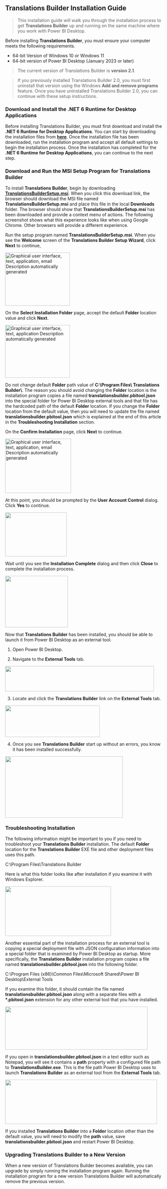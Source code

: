 ## **Translations Builder Installation Guide**
> This installation guide will walk you through the installation process
to get **Translations Builder** up and running on the same machine where
you work with Power BI Desktop.

Before installing **Translations Builder**, you must ensure your
computer meets the following requirements.

- 64-bit Version of Windows 10 or Windows 11
- 64-bit version of Power BI Desktop (January 2023 or later)

> The current version of Translations Builder is **version 2.1**.

> If you previously installed Translations Builder 2.0, you
must first uninstall that version using the Windows **Add and remove
programs** feature. Once you have uninstalled Translations Builder 2.0,
you can continue with these setup instructions.

### Download and Install the .NET 6 Runtime for Desktop Applications

Before installing Translations Builder, you must first download and
install the **.NET 6 Runtime for Desktop Applications**. You can start
by downloading the installation files from
[**here**](https://dotnet.microsoft.com/en-us/download/dotnet/thank-you/runtime-desktop-6.0.14-windows-x64-installer).
Once the installation file has been downloaded, run the installation
program and accept all default settings to begin the installation
process. Once the installation has completed for the **.NET 6 Runtime
for Desktop Applications**, you can continue to the next step.

### Download and Run the MSI Setup Program for Translations Builder

To install **Translations Builder**, begin by downloading
[**TranslationsBuilderSetup.msi**](https://github.com/PowerBiDevCamp/TranslationsBuilder/raw/main/SetupFiles/TranslationsBuilderSetup.msi).
When you click this download link, the browser should download the MSI
file named **TranslationsBuilderSetup.msi** and place this file in the
local **Downloads** folder. The browser should show that
**TranslationsBuilderSetup.msi** has been downloaded and provide a
context menu of actions. The following screenshot shows what this
experience looks like when using Google Chrome. Other browsers will
provide a different experience.

Run the setup program named **TranslationsBuilderSetup.msi**. When you
see the **Welcome** screen of the **Translations Builder Setup Wizard**,
click **Next** to continue,

<img src="./images/InstallationGuide/media/image1.png"
style="width:2.15219in;height:1.76528in"
alt="Graphical user interface, text, application, email Description automatically generated" />

On the **Select Installation Folder** page, accept the default
**Folder** location value and click **Next**.

<img src="./images/InstallationGuide/media/image2.png"
style="width:2.15333in;height:1.76621in"
alt="Graphical user interface, text, application Description automatically generated" />

Do not change default **Folder** path value of **C:\Program Files\\
Translations Builder\\**. The reason you should avoid changing the
**Folder** location is the installation program copies a file named
**translationsbuilder.pbitool.json** into the special folder for Power
BI Desktop external tools and that file has the hardcoded path of the
default **Folder** location. If you change the **Folder** location from
the default value, then you will need to update the file named
**translationsbuilder.pbitool.json** which is explained at the end of
this article in the **Troubleshooting Installation** section.

On the **Confirm Installation** page, click **Next** to continue.

<img src="./images/InstallationGuide/media/image3.png"
style="width:2.19847in;height:1.80324in"
alt="Graphical user interface, text, application, email Description automatically generated" />

At this point, you should be prompted by the **User Account Control**
dialog. Click **Yes** to continue.

<img src="./images/InstallationGuide/media/image4.png"
style="width:2.04762in;height:1.47382in" />

Wait until you see the **Installation Complete** dialog and then click
**Close** to complete the installation process.

<img src="./images/InstallationGuide/media/image5.png"
style="width:2.09524in;height:1.71857in" />

Now that **Translations Builder** has been installed, you should be able
to launch it from Power BI Desktop as an external tool.

1.  Open Power BI Desktop.

2.  Navigate to the **External Tools** tab.

<img src="./images/InstallationGuide/media/image6.png"
style="width:4.96825in;height:0.8446in" />

3.  Locate and click the **Translations Builder** link on the **External
    Tools** tab.

<img src="./images/InstallationGuide/media/image7.png"
style="width:3.15873in;height:1.04812in" />

4.  Once you see **Translations Builder** start up without an errors,
    you know it has been installed successfully.

<img src="./images/InstallationGuide/media/image8.png"
style="width:3.92969in;height:2.04402in" />

### Troubleshooting Installation

The following information might be important to you if you need to
troubleshoot your **Translations Builder** installation. The default
**Folder** location for the **Translations Builder** EXE file and other
deployment files uses this path.

C:\Program Files\Translations Builder

Here is what this folder looks like after installation if you examine it
with Windows Explorer.

<img src="./images/InstallationGuide/media/image9.png"
style="width:3.53349in;height:1.65079in" />

Another essential part of the installation process for an external tool
is copying a special deployment file with JSON configuration information
into a special folder that is examined by Power BI Desktop as startup.
More specifically, the **Translations Builder** installation program
copies a file named **translationsbuilder.pbitool.json** into the
following folder.

C:\Program Files (x86)\Common Files\Microsoft Shared\Power BI
Desktop\External Tools

If you examine this folder, it should contain the file named
**translationsbuilder.pbitool.json** along with a separate files with a
**\*.pbitool.json** extension for any other external tool that you have
installed.

<img src="./images/InstallationGuide/media/image10.png"
style="width:4.76191in;height:1.44444in" />

If you open in **translationsbuilder.pbitool.json** in a text editor
such as Notepad, you will see it contains a **path** property with a
configured file path to **TranslationsBuilder.exe**. This is the file
path Power BI Desktop uses to launch **Translations Builder** as an
external tool from the **External Tools** tab.

<img src="./images/InstallationGuide/media/image11.png"
style="width:5.07177in;height:1.47245in" />

If you installed **Translations Builder** into a **Folder** location
other than the default value, you will need to modify the **path**
value, save **translationsbuilder.pbitool.json** and restart Power BI
Desktop.

### Upgrading Translations Builder to a New Version

When a new version of Translations Builder becomes available, you can
upgrade by simply running the installation program again. Running the
installation program for a new version Translations Builder will
automatically remove the previous version.
